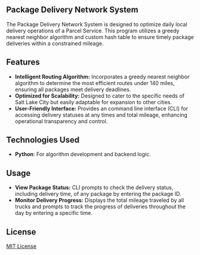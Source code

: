 ## Package Delivery Network System

The Package Delivery Network System is designed to optimize daily local delivery operations of a Parcel Service. This program utilizes a greedy nearest neighbor algorithm and custom hash table to ensure timely package deliveries within a constrained mileage.

## Features

- **Intelligent Routing Algorithm:** Incorporates a greedy nearest neighbor algorithm to determine the most efficient routes under 140 miles, ensuring all packages meet delivery deadlines.
- **Optimized for Scalability:** Designed to cater to the specific needs of Salt Lake City but easily adaptable for expansion to other cities.
- **User-Friendly Interface:** Provides an command line interface (CLI) for accessing delivery statuses at any times and total mileage, enhancing operational transparency and control.

## Technologies Used

- **Python**: For algorithm development and backend logic.

## Usage

- **View Package Status:** CLI prompts to check the delivery status, including delivery time, of any package by entering the package ID.
- **Monitor Delivery Progress:** Displays the total mileage traveled by all trucks and prompts to track the progress of deliveries throughout the day by entering a specific time.


## License

[MIT License](LICENSE)

